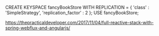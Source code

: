 
CREATE KEYSPACE fancyBookStore WITH REPLICATION = { 'class' : 'SimpleStrategy', 'replication_factor' : 2 };
USE fancyBookStore;

https://thepracticaldeveloper.com/2017/11/04/full-reactive-stack-with-spring-webflux-and-angularjs/
